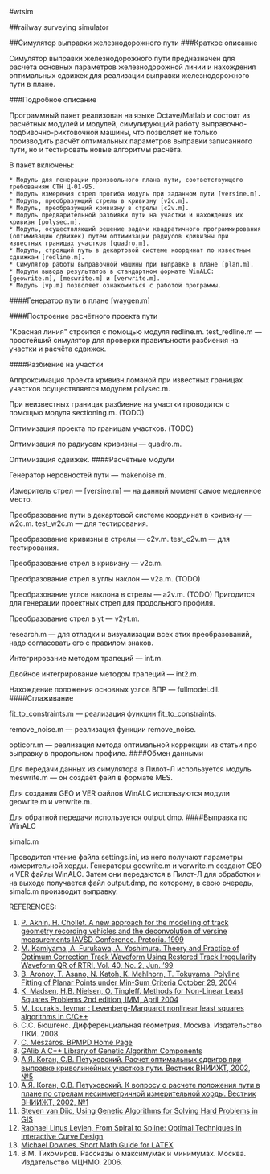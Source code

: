 #wtsim

##railway surveying simulator

##Симулятор выправки железнодорожного пути
###Краткое описание

Симулятор выправки железнодорожного пути предназначен для расчета основных параметров железнодорожной линии и нахождения оптимальных сдвижек для реализации выправки железнодорожного пути в плане.

###Подробное описание

Программный пакет реализован на языке Octave/Matlab и состоит из расчётных модулей и модулей, симулирующий работу выправочно-подбивочно-рихтовочной машины, что позволяет не только производить расчёт оптимальных параметров выправки записанного пути, но и тестировать новые алгоритмы расчёта.

В пакет включены:

    * Модуль для генерации произвольного плана пути, соответствующего требованиям СТН Ц-01-95.
    * Модуль измерения стрел прогиба модуль при заданном пути [versine.m].
    * Модуль, преобразующий стрелы в кривизну [v2c.m].
    * Модуль, преобразующий кривизну в стрелы [c2v.m].
    * Модуль предварительной разбивки пути на участки и нахождения их кривизн [polysec.m].
    * Модуль, осуществляющий решение задачи квадратичного программирования (оптимизацию сдвижек) путём оптимизации радиусов кривизны при известных границах участков [quadro.m].
    * Модуль, строящий путь в декартовой системе координат по известным сдвижкам [redline.m].
    * Cимулятор работы выправочной машины при выправке в плане [plan.m].
    * Модули вывода результатов в стандартном формате WinALC: [geowrite.m], [meswrite.m] и [verwrite.m].
    * Модуль [vp.m] позволяет ознакомиться с работой программы. 

####Генератор пути в плане
[waygen.m]

####Построение расчётного проекта пути

"Красная линия" строится с помощью модуля redline.m. test_redline.m — простейший симулятор для проверки правильности разбиения на участки и расчёта сдвижек.

####Разбиение на участки

Аппроксимация проекта кривизн ломаной при известных границах участков осуществляется модулем polysec.m.

При неизвестных границах разбиение на участки проводится с помощью модуля sectioning.m. (TODO)

Оптимизация проекта по границам участков. (TODO)

Оптимизация по радиусам кривизны — quadro.m.

Оптимизация сдвижек.
####Расчётные модули

Генератор неровностей пути — makenoise.m.

Измеритель стрел — [versine.m] — на данный момент самое медленное место.

Преобразование пути в декартовой системе координат в кривизну — w2c.m. test_w2c.m — для тестирования.

Преобразование кривизны в стрелы — c2v.m. test_c2v.m — для тестирования.

Преобразование стрел в кривизну — v2c.m.

Преобразование стрел в углы наклон — v2a.m. (TODO)

Преобразование углов наклона в стрелы — a2v.m. (TODO) Пригодится для генерации проектных стрел для продольного профиля.

Преобразование стрел в yt — v2yt.m.

research.m — для отладки и визуализации всех этих преобразований, надо согласовать его с правилом знаков.

Интегрирование методом трапеций — int.m.

Двойное интегрирование методом трапеций — int2.m.

Нахождение положения основных узлов ВПР — fullmodel.dll.
####Сглаживание

fit_to_constraints.m — реализация функции fit_to_constraints.

remove_noise.m — реализация функции remove_noise.

opticorr.m — реализация метода оптимальной коррекции из статьи про выправку в продольном профиле.
####Обмен данными

Для передачи данных из симулятора в Пилот-Л используется модуль meswrite.m — он создаёт файл в формате MES.

Для создания GEO и VER файлов WinALC используются модули geowrite.m и verwrite.m.

Для обратной передачи используется output.dmp.
####Выправка по WinALC

simalc.m

Проводится чтение файла settings.ini, из него получают параметры измерительной хорды. Генераторы geowrite.m и verwrite.m создают GEO и VER файлы WinALC. Затем они передаются в Пилот-Л для обработки и на выходе получается файл output.dmp, по которому, в свою очередь, simalc.m производит выправку.

REFERENCES:

   1. [P. Aknin, H. Chollet. A new approach for the modelling of track geometry recording vehicles and the deconvolution of versine measurements IAVSD Conference. Pretoria. 1999](http://web.inrets.fr/ur/ltn/poles/diag/pdf/IAVSD99.pdf)
   2. [M. Kamiyama, A. Furukawa, A. Yoshimura. Theory and Practice of Optimum Correction Track Waveform Using Restored Track Irregularity Waveform QR of RTRI, Vol. 40, No. 2, Jun. ’99](http://www.jstage.jst.go.jp/article/rtriqr/40/2/40_117/_article)
   3. [B. Aronov, T. Asano, N. Katoh, K. Mehlhorn, T. Tokuyama. Polyline Fitting of Planar Points under Min-Sum Criteria October 29, 2004](http://www.jaist.ac.jp/~t-asano/papers/current.pdf)
   4. [K. Madsen, H.B. Nielsen, O. Tingleff. Methods for Non-Linear Least Squares Problems 2nd edition, IMM, April 2004](http://www2.imm.dtu.dk/pubdb/views/edoc_download.php/3215/pdf/imm3215.pdf)
   5. [M. Lourakis. levmar : Levenberg-Marquardt nonlinear least squares algorithms in C/C++](http://www.ics.forth.gr/~lourakis/levmar/index.html)
   6. С.С. Бюшгенс. Дифференциальная геометрия. Москва. Издательство ЛКИ. 2008.
   7. [C. Mészáros. BPMPD Home Page](http://www.sztaki.hu/~meszaros/bpmpd/)
   8. [GAlib A C++ Library of Genetic Algorithm Components](http://lancet.mit.edu/ga/)
   9. [А.Я. Коган, С.В. Петуховский. Расчет оптимальных сдвигов при выправке криволинейных участков пути. Вестник ВНИИЖТ, 2002, №5](http://www.css-rzd.ru/vestnik-vniizht/v2002-5/v5-6_1.htm)
   10. [А.Я. Коган, С.В. Петуховский. К вопросу о расчете положения пути в плане по стрелам несимметричной измерительной хорды. Вестник ВНИИЖТ, 2002, №1](http://www.css-rzd.ru/vestnik-vniizht/v2002-1/v1-9_1.htm)
   11. [Steven van Dijc, Using Genetic Algorithms for Solving Hard Problems in GIS](http://www.cs.uu.nl/research/techreps/repo/CS-2000/2000-32.pdf)
   12. [Raphael Linus Levien, From Spiral to Spline: Optimal Techniques in Interactive Curve Design](http://levien.com/phd/thesis.pdf)
   13. [Michael Downes. Short Math Guide for LATEX](ftp://ftp.ams.org/pub/tex/doc/amsmath/short-math-guide.pdf)
   14. В.М. Тихомиров. Рассказы о максимумах и минимумах. Москва. Издательство МЦНМО. 2006.
